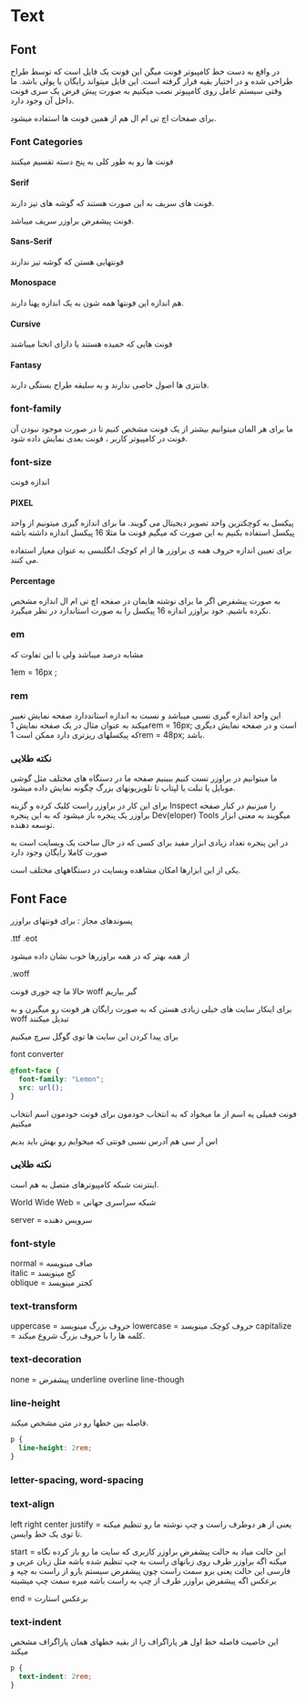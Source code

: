 # Text

## Font

در واقع به دست خط کامپیوتر فونت میگن
این فونت یک فایل است که توسط طراح طراحی شده و در اختیار بقیه قرار گرفته است.
این فایل میتواند رایگان یا پولی باشد.
ما وقتی سیستم عامل روی کامپیوتر نصب میکنیم به صورت پیش فرض یک سری فونت داخل آن وجود دارد.

برای صفحات اچ تی ام ال هم از همین فونت ها استفاده میشود.

### Font Categories

فونت ها رو به طور کلی به پنج دسته تقسیم میکنند

#### Serif

فونت های سریف به این صورت هستند که گوشه های تیز دارند.

فونت پیشفرض براوزر سریف میباشد.

#### Sans-Serif

فونتهایی هستن که گوشه تیز ندارند

#### Monospace

هم اندازه
این فونتها همه شون به یک اندازه پهنا دارند.

#### Cursive

فونت هایی که خمیده هستند یا دارای انحنا میباشند

#### Fantasy

فانتزی ها اصول خاصی ندارند و به سلیقه طراح بستگی دارند.

### font-family

ما برای هر المان میتوانیم بیشتر از یک فونت مشخص کنیم تا در صورت موجود نبودن آن فونت در کامپیوتر کاربر ، فونت بعدی نمایش داده شود.

### font-size

اندازه فونت

#### PIXEL

پیکسل به کوچکترین واحد تصویر دیجیتال می گویند.
ما برای اندازه گیری میتونیم از واحد پیکسل استفاده بکنیم
به این صورت که میگیم فونت ما مثلا 16 پیکسل اندازه داشته باشه

برای تعیین اندازه حروف همه ی براوزر ها از ام کوچک انگلیسی به عنوان معیار استفاده می کنند.

#### Percentage

به صورت پیشفرض اگر ما برای نوشته هایمان در صفحه اچ تی ام ال اندازه مشخص نکرده باشیم.
خود براوزر اندازه 16 پیکسل را به صورت استاندارد در نظر میگیرد.

### em

مشابه درصد میباشد ولی با این تفاوت که

1em = 16px ;

### rem

این واحد اندازه گیری نسبی میباشد و نسبت به اندازه استانددارد صفحه نمایش تغییر میکند به عنوان مثال در یک صفحه نمایش
1rem = 16px;
است و در صفحه نمایش دیگری که پیکسلهای ریزتری دارد ممکن است
1rem = 48px;
باشد.

### نکته طلایی

ما میتوانیم در براوزر تست کنیم ببینیم صفحه ما در دستگاه های مختلف مثل گوشی موبایل یا تبلت یا لپتاپ تا تلویزیونهای بزرگ چگونه نمایش داده میشود.

برای این کار در براوزر راست کلیک کرده و گزینه
Inspect
را میزنیم
در کنار صفحه براوزر یک پنجره باز میشود که به این پنجره
Dev(eloper) Tools
میگویند
به معنی ابزار توسعه دهنده.

در این پنجره تعداد زیادی ابزار مفید برای کسی که در حال ساخت یک وبسایت است به صورت کاملا رایگان وجود دارد

یکی از این ابزارها امکان مشاهده وبسایت در دستگاههای مختلف است.

## Font Face

پسوندهای مجاز : برای فونتهای براوزر

.ttf
.eot

از همه بهتر که در همه براوزرها خوب نشان داده میشود

.woff

حالا ما چه جوری فونت woff گیر بیاریم

برای اینکار سایت های خیلی زیادی هستن که به صورت رایگان هر فونت رو میگیرن و به
woff
تبدیل میکنند

برای پیدا کردن این سایت ها توی گوگل سرچ میکنیم

font converter

```css
@font-face {
  font-family: "Lemon";
  src: url();
}
```

فونت فمیلی یه اسم از ما میخواد که به انتخاب خودمون برای فونت خودمون اسم انتخاب میکنیم

اس آر سی هم آدرس نسبی فونتی که میخوایم رو بهش باید بدیم

### نکته طلایی

اینترنت شبکه کامپیوترهای متصل به هم است.

World Wide Web = شبکه سراسری جهانی

server = سرویس دهنده

### font-style

normal = صاف مینویسه <br/>
italic = کج مینویسد <br/>
oblique = کجتر مینویسد <br/>

### text-transform

uppercase = حروف بزرگ مینویسد
lowercase = حروف کوچک مینویسد
capitalize = کلمه ها را با حروف بزرگ شروع میکند.

### text-decoration

none = پیشفرض
underline
overline
line-though

### line-height

فاصله بین خطها رو در متن مشخص میکند.

```css
p {
  line-height: 2rem;
}
```

### letter-spacing, word-spacing

### text-align

left
right
center
justify = یعنی از هر دوطرف راست و چپ نوشته ما رو تنظیم میکنه تا توی یک خط وایسن.

start = این حالت میاد به حالت پیشفرض براوزر کاربری که سایت ما رو باز کرده نگاه میکنه
اگه براوزر طرف روی زبانهای راست به چپ تنظیم شده باشه مثل زبان عربی و فارسی
این حالت یعنی برو سمت راست
چون پیشفرض سیستم یارو از راست به چپه
و برعکس اگه پیشفرض براوزر طرف از چپ به راست باشه میره سمت چپ میشینه

end = برعکس استارت

### text-indent

این خاصیت فاصله خط اول هر پاراگراف را از بقیه خطهای همان پاراگراف مشخص میکند

```css
p {
  text-indent: 2rem;
}
```
